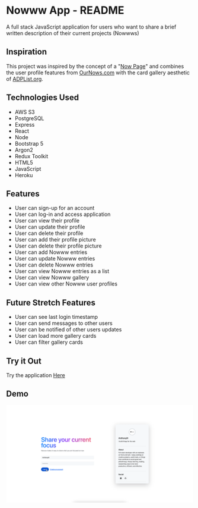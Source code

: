 # Nowww App - README
A full stack JavaScript application for users who want to share a brief written description of their current projects (Nowwws)

## Inspiration
This project was inspired by the concept of a "[Now Page](https://sive.rs/nowff)" and combines the user profile features from [OurNows.com](https://ournows.com/f/explore) with the card gallery aesthetic of [ADPList.org](https://adplist.org/explore?tab=mentors).

## Technologies Used
- AWS S3
- PostgreSQL
- Express
- React
- Node
- Bootstrap 5
- Argon2
- Redux Toolkit
- HTML5
- JavaScript
- Heroku

## Features
- User can sign-up for an account
- User can log-in and access application
- User can view their profile
- User can update their profile
- User can delete their profile
- User can add their profile picture
- User can delete their profile picture
- User can add Nowww entries 
- User can update Nowww entries
- User can delete Nowww entries
- User can view Nowww entries as a list
- User can view Nowww gallery
- User can view other Nowww user profiles

## Future Stretch Features
- User can see last login timestamp
- User can send messages to other users
- User can be notified of other users updates
- User can load more gallery cards
- User can filter gallery cards

## Try it Out
Try the application [Here](https://new-nowww.herokuapp.com/)

## Demo
![Demo](client/src/assets/NowwwDemo.gif)

